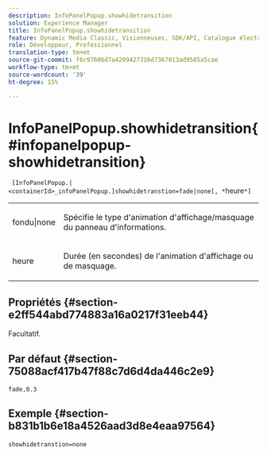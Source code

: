 ```yaml
---
description: InfoPanelPopup.showhidetransition
solution: Experience Manager
title: InfoPanelPopup.showhidetransition
feature: Dynamic Media Classic, Visionneuses, SDK/API, Catalogue électronique
role: Développeur, Professionnel
translation-type: tm+mt
source-git-commit: f6c97606d7a4209427316d7367013ad9585a5cae
workflow-type: tm+mt
source-wordcount: '39'
ht-degree: 15%

---
```



# InfoPanelPopup.showhidetransition{#infopanelpopup-showhidetransition}

` [InfoPanelPopup.|<containerId>_infoPanelPopup.]showhidetranstion=fade|none[, *`heure`*]`

<table id="table_863763B730A949AA8C0E11E6F8461E3A"> 
 <tbody> 
  <tr> 
   <td colname="col1"> <p><span class="codeph"> fondu|none</span> </p> </td> 
   <td colname="col2"> <p> Spécifie le type d'animation d'affichage/masquage du panneau d'informations. </p> </td> 
  </tr> 
  <tr> 
   <td> <p> <span class="codeph"><span class="varname"> heure</span></span> </p> </td> 
   <td> <p> Durée (en secondes) de l'animation d'affichage ou de masquage. </p> </td> 
  </tr> 
 </tbody> 
</table>

## Propriétés {#section-e2ff544abd774883a16a0217f31eeb44}

Facultatif.

## Par défaut {#section-75088acf417b47f88c7d6d4da446c2e9}

`fade,0.3`

## Exemple {#section-b831b1b6e18a4526aad3d8e4eaa97564}

`showhidetranstion=none`
